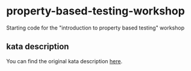 # property-based-testing-workshop
Starting code for the "introduction to property based testing" workshop

## kata description
You can find the original kata description [here](https://kata-log.rocks/mars-rover-kata).
